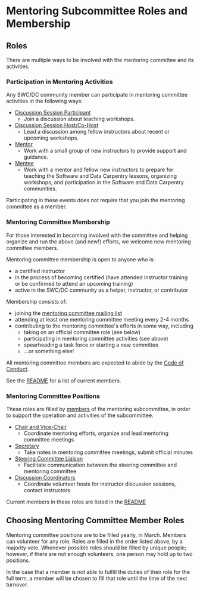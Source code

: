 # Mentoring Subcommittee Roles and Membership

## Roles

There are multiple ways to be involved with the mentoring committee and its activities.  

### Participation in Mentoring Activities

Any SWC/DC community member can participate in mentoring committee activities in 
the following ways: 

* [Discussion Session Participant](roles/discussion-participants.md)
	- Join a discussion about teaching workshops.  
* [Discussion Session Host/Co-Host](roles/discussion-hosts.md)
	- Lead a discussion among fellow instructors about recent or upcoming workshops. 
* [Mentor](roles/mentors.md)
	- Work with a small group of new instructors to provide support and guidance.
* [Mentee](roles/mentees.md)
	- Work with a mentor and fellow new instructors to prepare for teaching the 
	Software and Data Carpentry lessons, organizing workshops, and participation in the 
	Software and Data Carpentry communities.  

Participating in these events does not require that you join the mentoring 
committee as a member.  

### Mentoring Committee Membership

For those interested in becoming involved with the committee and helping organize 
and run the above (and new!) efforts, we welcome new mentoring committee members.  

Mentoring committee membership is open to anyone who is: 

* a certified instructor
* in the process of becoming certified (have attended instructor training 
or be confirmed to attend an upcoming training)
* active in the SWC/DC community as a helper, instructor, or contributor

Membership consists of: 
* joining the [mentoring committee mailing list][comm-mailing-list]
* attending at least one mentoring committee meeting every 2-4 months
* contributing to the mentoring committee's efforts in some way, including
	* taking on an official committee role (see below)
	* participating in mentoring committee activities (see above)
	* spearheading a task force or starting a new committee
	* ...or something else!  

All mentoring committee members are expected to abide by the [Code of Conduct](https://software-carpentry.org/conduct/).   

See the [README](README.md) for a list of current members.  

### Mentoring Committee Positions

These roles are filled by [members](#mentoring-committee-membership) of the 
mentoring subcommittee, in order to support 
the operation and activities of the subcommittee.  

* [Chair and Vice-Chair](roles/chair-and-vice.md)
	- Coordinate mentoring efforts, organize and lead mentoring committee meetings
* [Secretary](roles/secretary.md)
	- Take notes in mentoring committee meetings, submit official minutes
* [Steering Committee Liaison](roles/liaison.md)
	- Facilitate communication between the steering committee and mentoring committee
* [Discussion Coordinators](roles/discussion-coordinators.md)
	- Coordinate volunteer hosts for instructor discussion sessions, contact instructors

Current members in these roles are listed in the [README](README.md)

## Choosing Mentoring Committee Member Roles

Mentoring committee positions are to be filled yearly, in March.  Members 
can volunteer for any role.  Roles are filled in the order listed 
above, by a majority vote.  Whenever possible roles should
be filled by unique people; however, if there are not enough volunteers, 
one person may hold up to two positions.  

In the case that a member is not able to fulfill the duties of their role for the 
full term, a member will be chosen to fill that role until the time of the next 
turnover.  

[host-mailing-list]: https://groups.google.com/a/carpentries.org/forum/#!forum/discussion-hosts
[comm-mailing-list]: http://lists.software-carpentry.org/listinfo/mentoring
